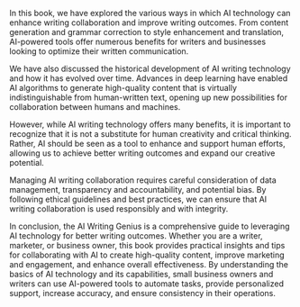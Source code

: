 
In this book, we have explored the various ways in which AI technology can enhance writing collaboration and improve writing outcomes. From content generation and grammar correction to style enhancement and translation, AI-powered tools offer numerous benefits for writers and businesses looking to optimize their written communication.

We have also discussed the historical development of AI writing technology and how it has evolved over time. Advances in deep learning have enabled AI algorithms to generate high-quality content that is virtually indistinguishable from human-written text, opening up new possibilities for collaboration between humans and machines.

However, while AI writing technology offers many benefits, it is important to recognize that it is not a substitute for human creativity and critical thinking. Rather, AI should be seen as a tool to enhance and support human efforts, allowing us to achieve better writing outcomes and expand our creative potential.

Managing AI writing collaboration requires careful consideration of data management, transparency and accountability, and potential bias. By following ethical guidelines and best practices, we can ensure that AI writing collaboration is used responsibly and with integrity.

In conclusion, the AI Writing Genius is a comprehensive guide to leveraging AI technology for better writing outcomes. Whether you are a writer, marketer, or business owner, this book provides practical insights and tips for collaborating with AI to create high-quality content, improve marketing and engagement, and enhance overall effectiveness. By understanding the basics of AI technology and its capabilities, small business owners and writers can use AI-powered tools to automate tasks, provide personalized support, increase accuracy, and ensure consistency in their operations.